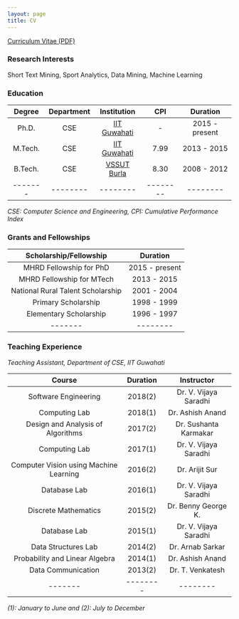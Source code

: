 ```yaml
---
layout: page
title: CV
---
```


[Curriculum Vitae (PDF)](https://swarup-rj.github.io/assets/pdfs/Swarup_cv.pdf)

### Research Interests

Short Text Mining, Sport Analytics, Data Mining, Machine Learning

### Education

| Degree | Department | Institution | CPI |Duration |
|:-------:|:--------:|:--------:|:--------:|:--------:|
| Ph.D. | CSE | [IIT Guwahati](https://www.iitg.ac.in)| - | 2015 - present | 
| M.Tech. | CSE | [IIT Guwahati](https://www.iitg.ac.in)| 7.99 |  2013 - 2015 |  
| B.Tech. | CSE | [VSSUT Burla](http://www.vssut.ac.in)| 8.30 | 2008 - 2012 | 
|-------|--------|--------|--------|--------|

*CSE: Computer Science and Engineering, CPI: Cumulative Performance Index*

### Grants and Fellowships

| Scholarship/Fellowship | Duration |
|:-------:|:--------:|
|MHRD Fellowship for PhD | 2015 - present | 
|MHRD Fellowship for MTech | 2013 - 2015 |
|National Rural Talent Scholarship| 2001 - 2004 |
|Primary Scholarship| 1998 - 1999 |
|Elementary Scholarship| 1996 - 1997 |
|-------|--------|

### Teaching Experience

*Teaching Assistant, Department of CSE, IIT Guwahati*

| Course | Duration | Instructor |
|:-------:|:--------:|:--------:|
| Software Engineering | 2018(2) | Dr. V. Vijaya Saradhi | 
| Computing Lab | 2018(1) | Dr. Ashish Anand |
| Design and Analysis of Algorithms | 2017(2) | Dr. Sushanta Karmakar |
| Computing Lab | 2017(1) | Dr. V. Vijaya Saradhi |
| Computer Vision using Machine Learning | 2016(2) | Dr. Arijit Sur |
| Database Lab | 2016(1) | Dr. V. Vijaya Saradhi |
| Discrete Mathematics | 2015(2) | Dr. Benny George K. |
| Database Lab | 2015(1) | Dr. V. Vijaya Saradhi |
| Data Structures Lab | 2014(2) | Dr. Arnab Sarkar |
| Probability and Linear Algebra | 2014(1) | Dr. Ashish Anand |
| Data Communication | 2013(2) | Dr. T. Venkatesh |
|-------|--------|--------|

*(1): January to June and (2): July to December*